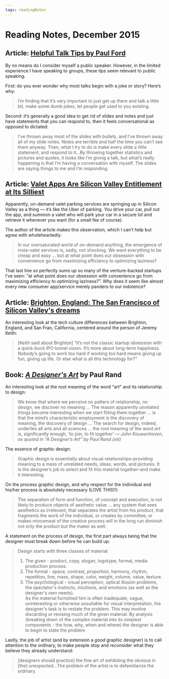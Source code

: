 ```yaml
---
tags: readingNotes
---
```


# Reading Notes, December 2015

## Article: [Helpful Talk Tips by Paul Ford](https://posts.postlight.com/helpful-talk-tips-5347ea7c2745)

By no means do I consider myself a public speaker. However, in the limited experience I have speaking to groups, these tips seem relevant to public speaking.

First: do you ever wonder why most talks begin with a joke or story? Here’s why:

> I’m finding that it’s very important to just get up there and talk a little bit, make some dumb jokes, let people get used to you existing.

Second: it’s generally a good idea to get rid of slides and notes and just have statements that you can respond to, then it feels conversational as opposed to dictated:

> I've thrown away most of the slides with bullets, and I’ve thrown away all of my slide notes. Notes are terrible and half the time you can’t see them anyway. Then, what I try to do is make every slide a little statement, and respond to it...By throwing together statistics and pictures and quotes, it looks like I’m giving a talk, but what’s really happening is that I’m having a conversation with myself. The slides are saying things to me and I’m responding.


## Article: [Valet Apps Are Silicon Valley Entitlement at Its Silliest](http://www.wired.com/2015/11/luxe-zirx-carbon/)

Apparently, on-demand valet parking services are springing up in Silicon Valley as a thing — it’s like the Uber of parking. You drive your car, pull out the app, and summon a valet who will park your car in a secure lot and retrieve it whenever you want (for a small fee of course).

The author of the article makes this observation, which I can’t help but agree with wholeheartedly:

>  In our oversaturated world of on-demand anything, the emergence of insta-valet services is, sadly, not shocking. We want everything to be cheap and easy … but at what point does our obsession with convenience go from maximizing efficiency to optimizing laziness?

That last line so perfectly sums up so many of the venture-backed startups I’ve seen: “at what point does our obsession with convenience go from maximizing efficiency to optimizing laziness?”. Why does it seem like almost every new consumer app/service merely panders to our indolence?

## Article: [Brighton, England: The San Francisco of Silicon Valley's dreams](http://fortune.com/2015/11/01/brighton-tech-hub/)

An interesting look at the tech culture differences between Brighton, England, and San Fran, California, centered around the person of Jeremy Keith:

> [Keith said about Brighton] “It’s not the classic startup obsession with a quick-buck IPO tunnel vision. It’s more about long-term happiness. Nobody’s going to work too hard if working too hard means giving up fun, giving up life. Or else what is all this technology for?”


## Book: *[A Designer's Art](http://www.amazon.com/Paul-Rand-A-Designer%60s-Art/dp/0300082827)* by Paul Rand

An interesting look at the root meaning of the word “art” and its relationship to design:

> We know that where we perceive no patters of relationship, no design, we discover no meaning … The reason apparently unrelated things become interesting when we start fitting them together … is that the mind’s characteristic employment is the discovery of meaning, the discovery of design … The search for design, indeed, underlies all arts and all sciences … the root meaning of the word *art* is, significantly enough, ‘to join, to fit together’ — *John Kouwenhoven, as quoted in  “A Designer’s Art” by Paul Rand (xiii)*

The essence of graphic design:

> Graphic design is essentially about visual relationships–providing meaning to a mass of unrelated needs, ideas, words, and pictures. It is the designer’s job to select and fit this material together–and make it interesting.

On the process graphic design, and why respect for the individual and his/her process is absolutely necessary (LOVE THIS!!):

> The separation of form and function, of concept and execution, is not likely to produce objects of aesthetic value … any system that sees aesthetics as irrelevant, that separates the artist from his product, that fragments the work of the individual, or creates by committee, or makes mincemeat of the creative process will in the long run diminish not only the product but the maker as well.

A statement on the process of design, the first part always being that the designer must break down before he can build up:

> Design starts with three classes of material:  
> 1. The given - product, copy, slogan, logotype, format, media production process.  
> 2. The formal - space, contrast, proportion, harmony, rhythm, repetition, line, mass, shape, color, weight, volume, value, texture.  
> 3. The psychological - visual perception, optical illusion problems, the spectator's instincts, intuitions, and emotions (as well as the designer's own needs).  
> As the material furnished him is often inadequate, vague, uninteresting or otherwise unsuitable for visual interpretation, the designer's task is to restate the problem. This may involve discarding or revising much of the given material. By analysis (breaking down of the complex material into its simplest components - the how, why, when and where) the designer is able to begin to state the problem

Lastly, the job of artist (and by extension a *good* graphic designer) is to call attention to the ordinary, to make people stop and reconsider what they believe they already understand:

> [designers should practice] the fine art of exhibiting the obvious in [the] unexpected...The problem of the artist is to defamiliarize the ordinary.
